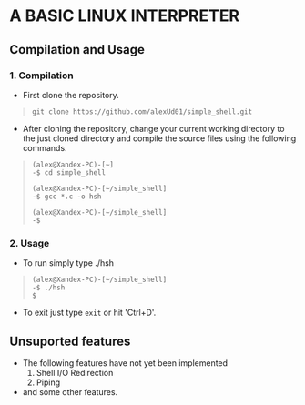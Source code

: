 # A BASIC LINUX INTERPRETER
## Compilation and Usage
### 1. Compilation
* First clone the repository.
> `
> git clone https://github.com/alexUd01/simple_shell.git
`
* After cloning the repository, change your current working directory to the just cloned directory and compile the source files using the following commands.

> ```
> (alex@Xandex-PC)-[~]
> -$ cd simple_shell
>
> (alex@Xandex-PC)-[~/simple_shell]
> -$ gcc *.c -o hsh
>
> (alex@Xandex-PC)-[~/simple_shell]
> -$
> ```

### 2. Usage
* To run simply type ./hsh
> ```
> (alex@Xandex-PC)-[~/simple_shell]
> -$ ./hsh
> $
> ```
* To exit just type `exit` or hit 'Ctrl+D'.
## Unsuported features
* The following features have not yet been implemented
  1. Shell I/O Redirection
  2. Piping
* and some other features.